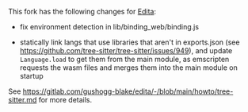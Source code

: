 This fork has the following changes for [Edita](//edita.vercel.app):

- fix environment detection in lib/binding_web/binding.js

- statically link langs that use libraries that aren't in exports.json (see https://github.com/tree-sitter/tree-sitter/issues/949), and update `Language.load` to get them from the main module, as emscripten requests the wasm files and merges them into the main module on startup

See https://gitlab.com/gushogg-blake/edita/-/blob/main/howto/tree-sitter.md for more details.
